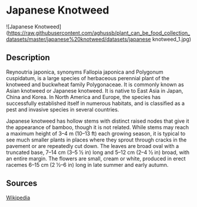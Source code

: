 # Japanese Knotweed

![Japanese Knotweed](https://raw.githubusercontent.com/aghussb/plant_can_be_food_collection_datasets/master/japanese%20knotweed/datasets/japanese knotweed_1.jpg)

## Description

Reynoutria japonica, synonyms Fallopia japonica and Polygonum cuspidatum, is a large species of herbaceous perennial plant of the knotweed and buckwheat family Polygonaceae. It is commonly known as Asian knotweed or Japanese knotweed. It is native to East Asia in Japan, China and Korea. In North America and Europe, the species has successfully established itself in numerous habitats, and is classified as a pest and invasive species in several countries.

Japanese knotweed has hollow stems with distinct raised nodes that give it the appearance of bamboo, though it is not related. While stems may reach a maximum height of 3–4 m (10–13 ft) each growing season, it is typical to see much smaller plants in places where they sprout through cracks in the pavement or are repeatedly cut down. The leaves are broad oval with a truncated base, 7–14 cm (3–5 1⁄2 in) long and 5–12 cm (2–4 1⁄2 in) broad, with an entire margin. The flowers are small, cream or white, produced in erect racemes 6–15 cm (2 1⁄2–6 in) long in late summer and early autumn. 

## Sources
[Wikipedia](https://en.wikipedia.org/wiki/Reynoutria_japonica)
